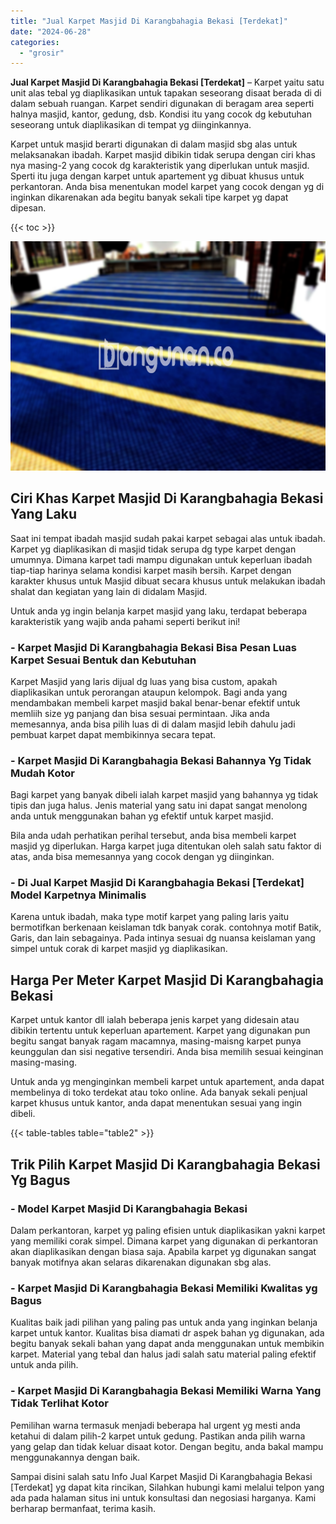 ```yaml
---
title: "Jual Karpet Masjid Di Karangbahagia Bekasi [Terdekat]"
date: "2024-06-28"
categories: 
  - "grosir"
---
```


**Jual Karpet Masjid Di Karangbahagia Bekasi \[Terdekat\]** – Karpet yaitu satu unit alas tebal yg diaplikasikan untuk tapakan seseorang disaat berada di di dalam sebuah ruangan. Karpet sendiri digunakan di beragam area seperti halnya masjid, kantor, gedung, dsb. Kondisi itu yang cocok dg kebutuhan seseorang untuk diaplikasikan di tempat yg diinginkannya.

Karpet untuk masjid berarti digunakan di dalam masjid sbg alas untuk melaksanakan ibadah. Karpet masjid dibikin tidak serupa dengan ciri khas nya masing-2 yang cocok dg karakteristik yang diperlukan untuk masjid. Sperti itu juga dengan karpet untuk apartement yg dibuat khusus untuk perkantoran. Anda bisa menentukan model karpet yang cocok dengan yg di inginkan dikarenakan ada begitu banyak sekali tipe karpet yg dapat dipesan.

{{< toc >}}

![Jual Karpet Masjid Di Karangbahagia Bekasi [Terdekat]](/images/grosir-karpet-murah-17.png)

## Ciri Khas Karpet Masjid Di Karangbahagia Bekasi Yang Laku

Saat ini tempat ibadah masjid sudah pakai karpet sebagai alas untuk ibadah. Karpet yg diaplikasikan di masjid tidak serupa dg type karpet dengan umumnya. Dimana karpet tadi mampu digunakan untuk keperluan ibadah tiap-tiap harinya selama kondisi karpet masih bersih. Karpet dengan karakter khusus untuk Masjid dibuat secara khusus untuk melakukan ibadah shalat dan kegiatan yang lain di didalam Masjid.

Untuk anda yg ingin belanja karpet masjid yang laku, terdapat beberapa karakteristik yang wajib anda pahami seperti berikut ini!

### \- Karpet Masjid Di Karangbahagia Bekasi Bisa Pesan Luas Karpet Sesuai Bentuk dan Kebutuhan

Karpet Masjid yang laris dijual dg luas yang bisa custom, apakah diaplikasikan untuk perorangan ataupun kelompok. Bagi anda yang mendambakan membeli karpet masjid bakal benar-benar efektif untuk memliih size yg panjang dan bisa sesuai permintaan. Jika anda memesannya, anda bisa pilih luas di di dalam masjid lebih dahulu jadi pembuat karpet dapat membikinnya secara tepat.

### \- Karpet Masjid Di Karangbahagia Bekasi Bahannya Yg Tidak Mudah Kotor

Bagi karpet yang banyak dibeli ialah karpet masjid yang bahannya yg tidak tipis dan juga halus. Jenis material yang satu ini dapat sangat menolong anda untuk menggunakan bahan yg efektif untuk karpet masjid.

Bila anda udah perhatikan perihal tersebut, anda bisa membeli karpet masjid yg diperlukan. Harga karpet juga ditentukan oleh salah satu faktor di atas, anda bisa memesannya yang cocok dengan yg diinginkan.

### \- Di Jual Karpet Masjid Di Karangbahagia Bekasi \[Terdekat\] Model Karpetnya Minimalis

Karena untuk ibadah, maka type motif karpet yang paling laris yaitu bermotifkan berkenaan keislaman tdk banyak corak. contohnya motif Batik, Garis, dan lain sebagainya. Pada intinya sesuai dg nuansa keislaman yang simpel untuk corak di karpet masjid yg diaplikasikan.

## Harga Per Meter Karpet Masjid Di Karangbahagia Bekasi

Karpet untuk kantor dll ialah beberapa jenis karpet yang didesain atau dibikin tertentu untuk keperluan apartement. Karpet yang digunakan pun begitu sangat banyak ragam macamnya, masing-maisng karpet punya keunggulan dan sisi negative tersendiri. Anda bisa memilih sesuai keinginan masing-masing.

Untuk anda yg menginginkan membeli karpet untuk apartement, anda dapat membelinya di toko terdekat atau toko online. Ada banyak sekali penjual karpet khusus untuk kantor, anda dapat menentukan sesuai yang ingin dibeli.

{{< table-tables table="table2" >}}

## Trik Pilih Karpet Masjid Di Karangbahagia Bekasi Yg Bagus

### \- Model Karpet Masjid Di Karangbahagia Bekasi

Dalam perkantoran, karpet yg paling efisien untuk diaplikasikan yakni karpet yang memiliki corak simpel. Dimana karpet yang digunakan di perkantoran akan diaplikasikan dengan biasa saja. Apabila karpet yg digunakan sangat banyak motifnya akan selaras dikarenakan digunakan sbg alas.

### \- Karpet Masjid Di Karangbahagia Bekasi Memiliki Kwalitas yg Bagus

Kualitas baik jadi pilihan yang paling pas untuk anda yang inginkan belanja karpet untuk kantor. Kualitas bisa diamati dr aspek bahan yg digunakan, ada begitu banyak sekali bahan yang dapat anda menggunakan untuk membikin karpet. Material yang tebal dan halus jadi salah satu material paling efektif untuk anda pilih.

### \- Karpet Masjid Di Karangbahagia Bekasi Memiliki Warna Yang Tidak Terlihat Kotor

Pemilihan warna termasuk menjadi beberapa hal urgent yg mesti anda ketahui di dalam pilih-2 karpet untuk gedung. Pastikan anda pilih warna yang gelap dan tidak keluar disaat kotor. Dengan begitu, anda bakal mampu menggunakannya dengan baik.

Sampai disini salah satu Info Jual Karpet Masjid Di Karangbahagia Bekasi \[Terdekat\] yg dapat kita rincikan, Silahkan hubungi kami melalui telpon yang ada pada halaman situs ini untuk konsultasi dan negosiasi harganya. Kami berharap bermanfaat, terima kasih.
